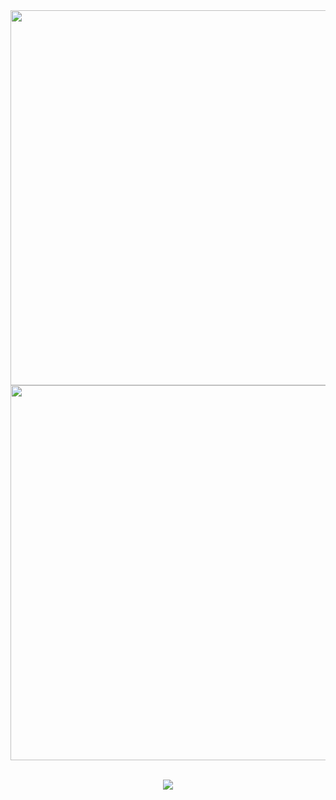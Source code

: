 <a href="https://github.com/DenverCoder1/readme-typing-svg">
  <img src="https://readme-typing-svg.herokuapp.com?font=Time+New+Roman&color=cyan&size=25&width=600&height=100&lines=Rimbow002" style="width: 600px;">
</a>
<img src="https://user-images.githubusercontent.com/73097560/115834477-dbab4500-a447-11eb-908a-139a6edaec5c.gif" style="width: 600px;"><br><br>


<p align="center">
  <a href="https://skillicons.dev">
    <img src="https://skillicons.dev/icons?i=git,figma,vscode,cs,cpp,css,dotnet,firebase,azure,git,github,gherkin,html,idea,java,js,mysql,netlify,postman,py,spring,tailwind,visualstudio&perline=14" />
  </a>
</p>

<!--
**Rimbow002/Rimbow002** is a ✨ _special_ ✨ repository because its `README.md` (this file) appears on your GitHub profile.

Here are some ideas to get you started:

- 🔭 I’m currently working on ...
- 🌱 I’m currently learning ...
- 👯 I’m looking to collaborate on ...
- 🤔 I’m looking for help with ...
- 💬 Ask me about ...
- 📫 How to reach me: ...
- 😄 Pronouns: ...
- ⚡ Fun fact: ...
-->
